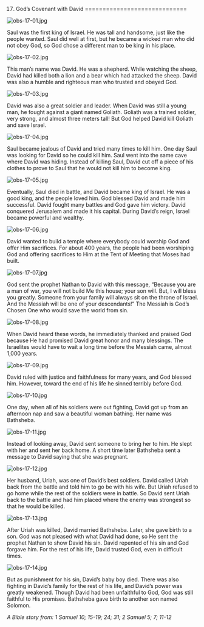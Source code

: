 17. God’s Covenant with David
=============================

![obs-17-01.jpg](/var/www/vhosts/door43.org/httpdocs/data/gitrepo/media/en/obs/obs-17-01.jpg "obs-17-01.jpg")

Saul was the first king of Israel. He was tall and handsome, just like
the people wanted. Saul did well at first, but he became a wicked man
who did not obey God, so God chose a different man to be king in his
place.

![obs-17-02.jpg](/var/www/vhosts/door43.org/httpdocs/data/gitrepo/media/en/obs/obs-17-02.jpg "obs-17-02.jpg")

This man’s name was David. He was a shepherd. While watching the sheep,
David had killed both a lion and a bear which had attacked the sheep.
David was also a humble and righteous man who trusted and obeyed God.

![obs-17-03.jpg](/var/www/vhosts/door43.org/httpdocs/data/gitrepo/media/en/obs/obs-17-03.jpg "obs-17-03.jpg")

David was also a great soldier and leader. When David was still a young
man, he fought against a giant named Goliath. Goliath was a trained
soldier, very strong, and almost three meters tall! But God helped David
kill Goliath and save Israel.

![obs-17-04.jpg](/var/www/vhosts/door43.org/httpdocs/data/gitrepo/media/en/obs/obs-17-04.jpg "obs-17-04.jpg")

Saul became jealous of David and tried many times to kill him. One day
Saul was looking for David so he could kill him. Saul went into the same
cave where David was hiding. Instead of killing Saul, David cut off a
piece of his clothes to prove to Saul that he would not kill him to
become king.

![obs-17-05.jpg](/var/www/vhosts/door43.org/httpdocs/data/gitrepo/media/en/obs/obs-17-05.jpg "obs-17-05.jpg")

Eventually, Saul died in battle, and David became king of Israel. He was
a good king, and the people loved him. God blessed David and made him
successful. David fought many battles and God gave him victory. David
conquered Jerusalem and made it his capital. During David’s reign,
Israel became powerful and wealthy.

![obs-17-06.jpg](/var/www/vhosts/door43.org/httpdocs/data/gitrepo/media/en/obs/obs-17-06.jpg "obs-17-06.jpg")

David wanted to build a temple where everybody could worship God and
offer Him sacrifices. For about 400 years, the people had been
worshiping God and offering sacrifices to Him at the Tent of Meeting
that Moses had built.

![obs-17-07.jpg](/var/www/vhosts/door43.org/httpdocs/data/gitrepo/media/en/obs/obs-17-07.jpg "obs-17-07.jpg")

God sent the prophet Nathan to David with this message, “Because you are
a man of war, you will not build Me this house; your son will. But, I
will bless you greatly. Someone from your family will always sit on the
throne of Israel. And the Messiah will be one of your descendants!” The
Messiah is God’s Chosen One who would save the world from sin.

![obs-17-08.jpg](/var/www/vhosts/door43.org/httpdocs/data/gitrepo/media/en/obs/obs-17-08.jpg "obs-17-08.jpg")

When David heard these words, he immediately thanked and praised God
because He had promised David great honor and many blessings. The
Israelites would have to wait a long time before the Messiah came,
almost 1,000 years.

![obs-17-09.jpg](/var/www/vhosts/door43.org/httpdocs/data/gitrepo/media/en/obs/obs-17-09.jpg "obs-17-09.jpg")

David ruled with justice and faithfulness for many years, and God
blessed him. However, toward the end of his life he sinned terribly
before God.

![obs-17-10.jpg](/var/www/vhosts/door43.org/httpdocs/data/gitrepo/media/en/obs/obs-17-10.jpg "obs-17-10.jpg")

One day, when all of his soldiers were out fighting, David got up from
an afternoon nap and saw a beautiful woman bathing. Her name was
Bathsheba.

![obs-17-11.jpg](/var/www/vhosts/door43.org/httpdocs/data/gitrepo/media/en/obs/obs-17-11.jpg "obs-17-11.jpg")

Instead of looking away, David sent someone to bring her to him. He
slept with her and sent her back home. A short time later Bathsheba sent
a message to David saying that she was pregnant.

![obs-17-12.jpg](/var/www/vhosts/door43.org/httpdocs/data/gitrepo/media/en/obs/obs-17-12.jpg "obs-17-12.jpg")

Her husband, Uriah, was one of David’s best soldiers. David called Uriah
back from the battle and told him to go be with his wife. But Uriah
refused to go home while the rest of the soldiers were in battle. So
David sent Uriah back to the battle and had him placed where the enemy
was strongest so that he would be killed.

![obs-17-13.jpg](/var/www/vhosts/door43.org/httpdocs/data/gitrepo/media/en/obs/obs-17-13.jpg "obs-17-13.jpg")

After Uriah was killed, David married Bathsheba. Later, she gave birth
to a son. God was not pleased with what David had done, so He sent the
prophet Nathan to show David his sin. David repented of his sin and God
forgave him. For the rest of his life, David trusted God, even in
difficult times.

![obs-17-14.jpg](/var/www/vhosts/door43.org/httpdocs/data/gitrepo/media/en/obs/obs-17-14.jpg "obs-17-14.jpg")

But as punishment for his sin, David’s baby boy died. There was also
fighting in David’s family for the rest of his life, and David’s power
was greatly weakened. Though David had been unfaithful to God, God was
still faithful to His promises. Bathsheba gave birth to another son
named Solomon.

*A Bible story from: 1 Samuel 10; 15-19; 24; 31; 2 Samuel 5; 7; 11-12*
